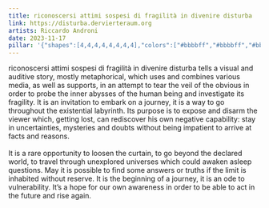 ```yaml
---
title: riconoscersi attimi sospesi di fragilità in divenire disturba
link: https://disturba.dervierteraum.org
artists: Riccardo Androni
date: 2023-11-17
pillar: '{"shapes":[4,4,4,4,4,4,4,4],"colors":["#bbbbff","#bbbbff","#bbbbff","#bbbbff","#bbbbff","#bbbbff","#bbbbff","#bbbbff"]}'
---
```

riconoscersi attimi sospesi di fragilità in divenire disturba tells a visual and auditive story, mostly metaphorical, which uses and combines various media, as well as supports, in an attempt to tear the veil of the obvious in order to probe the inner abysses of the human being and investigate its fragility. It is an invitation to embark on a journey, it is a way to go throughout the existential labyrinth. Its purpose is to expose and disarm the viewer which, getting lost, can rediscover his own negative capability: stay in uncertainties, mysteries and doubts without being impatient to arrive at facts and reasons.<br><br>It is a rare opportunity to loosen the curtain, to go beyond the declared world, to travel through unexplored universes which could awaken asleep questions. May it is possible to find some answers or truths if the limit is inhabited without reserve. It is the beginning of a journey, it is an ode to vulnerability. It’s a hope for our own awareness in order to be able to act in the future and rise again.
